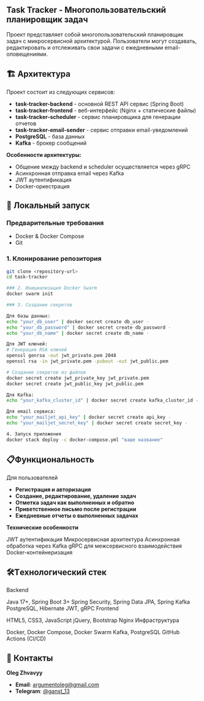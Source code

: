 ## Task Tracker - Многопользовательский планировщик задач

Проект представляет собой многопользовательский планировщик задач с микросервисной архитектурой. Пользователи могут создавать, редактировать и отслеживать свои задачи с ежедневными email-оповещениями.

## 🏗️ Архитектура

Проект состоит из следующих сервисов:

- **task-tracker-backend** - основной REST API сервис (Spring Boot)
- **task-tracker-frontend** - веб-интерфейс (Nginx + статические файлы)  
- **task-tracker-scheduler** - сервис планировщика для генерации отчетов
- **task-tracker-email-sender** - сервис отправки email-уведомлений
- **PostgreSQL** - база данных
- **Kafka** - брокер сообщений

**Особенности архитектуры:**
- Общение между backend и scheduler осуществляется через gRPC
- Асинхронная отправка email через Kafka
- JWT аутентификация
- Docker-оркестрация

## 🚀 Локальный запуск

### Предварительные требования
- Docker & Docker Compose
- Git

### 1. Клонирование репозитория
```bash
git clone <repository-url>
cd task-tracker

### 2. Инициализация Docker Swarm
docker swarm init

### 3. Создание секретов

Для базы данных:
echo "your_db_user" | docker secret create db_user -
echo "your_db_password" | docker secret create db_password -
echo "your_db_name" | docker secret create db_name -

Для JWT ключей:
# Генерация RSA ключей
openssl genrsa -out jwt_private.pem 2048
openssl rsa -in jwt_private.pem -pubout -out jwt_public.pem

# Создание секретов из файлов
docker secret create jwt_private_key jwt_private.pem
docker secret create jwt_public_key jwt_public.pem

Для Kafka:
echo "your_kafka_cluster_id" | docker secret create kafka_cluster_id -

Для email сервиса:
echo "your_mailjet_api_key" | docker secret create api_key -
echo "your_mailjet_secret_key" | docker secret create secret_key -

4. Запуск приложения
docker stack deploy -c docker-compose.yml "ваше название"


```

## 📋Функциональность

Для пользователей

- **Регистрация и авторизация**
- **Создание, редактирование, удаление задач**
- **Отметка задач как выполненных и обратно**
- **Приветственное письмо после регистрации**
- **Ежедневные отчеты о выполненных задачах**


**Технические особенности**

JWT аутентификация
Микросервисная архитектура
Асинхронная обработка через Kafka
gRPC для межсервисного взаимодействия
Docker-контейнеризация

## 🛠️Tехнологический стек

Backend

Java 17+, Spring Boot 3+
Spring Security, Spring Data JPA, Spring Kafka
PostgreSQL, Hibernate
JWT, gRPC
Frontend

HTML5, CSS3, JavaScript
jQuery, Bootstrap
Nginx
Инфраструктура

Docker, Docker Compose, Docker Swarm
Kafka, PostgreSQL
GitHub Actions (CI/CD)

## 🤝 Контакты
**Oleg Zhvavyy**
- **Email**: [argumentoleg@gmail.com](mailto:argumentoleg@gmail.com)
- **Telegram**: [@ganst_13](https://t.me/ganst_13)
